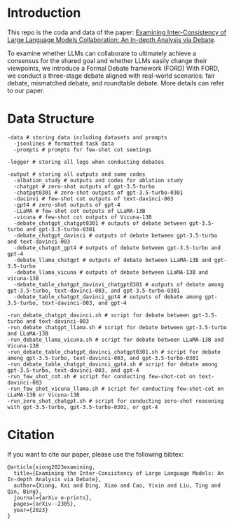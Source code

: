 # Introduction
This repo is the coda and data of the paper: [Examining Inter-Consistency of Large Language Models Collaboration:
An In-depth Analysis via Debate](https://arxiv.org/abs/2305.11595).

To examine whether LLMs can collaborate to ultimately achieve a consensus for the shared goal and whether LLMs easily change their viewpoints, we introduce a Formal Debate framework (FORD) With FORD, we conduct a three-stage debate aligned with real-world scenarios: fair debate, mismatched debate, and roundtable debate. More details can refer to our paper.

# Data Structure
```shell
-data # storing data including datasets and prompts
  -jsonlines # formatted task data
  -prompts # prompts for few-shot cot seetings
  
-logger # storing all logs when conducting debates

-output # storing all outputs and some codes
  -albation_study # outputs and codes for ablation study
  -chatgpt # zero-shot outputs of gpt-3.5-turbo
  -chatpgt0301 # zero-shot outputs of gpt-3.5-turbo-0301
  -dacinvi # few-shot cot outputs of text-davinci-003
  -gpt4 # zero-shot outputs of gpt-4
  -LLaMA # few-shot cot outputs of LLaMA-13B
  -vicuna # few-shot cot outputs of Vicuna-13B
  -debate_chatgpt_chatgpt0301 # outputs of debate between gpt-3.5-turbo and gpt-3.5-turbo-0301
  -debate_chatgpt_davinci # outputs of debate between gpt-3.5-turbo and text-davinci-003
  -debate_chatgpt_gpt4 # outputs of debate between gpt-3.5-turbo and gpt-4
  -debate_llama_chatgpt # outputs of debate between LLaMA-13B and gpt-3.5-turbo
  -debate_llama_vicuna # outputs of debate between LLaMA-13B and vicuna-13B
  -debate_table_chatgpt_davinvi_chatgpt0301 # outputs of debate among gpt-3.5-turbo, text-davinci-003, and gpt-3.5-turbo-0301
  -debate_table_chatgpt_davinci_gpt4 # outputs of debate among gpt-3.5-turbo, text-davinci-003, and gpt-4

-run_debate_chatgpt_davinci.sh # script for debate between gpt-3.5-turbo and text-davinci-003
-run_debate_chatgpt_llama.sh # script for debate between gpt-3.5-turbo and LLaMA-13B
-run_debate_llama_vicuna.sh # script for debate between LLaMA-13B and Vicuna-13B
-run_debate_table_chatgpt_davinci_chatgpt0301.sh # script for debate among gpt-3.5-turbo, text-davinci-003, and gpt-3.5-turbo-0301
-run_debate_table_chatgpt_davinci_gpt4.sh # script for debate among gpt-3.5-turbo, text-davinci-003, and gpt-4
-run_few_shot_cot.sh # script for conducting few-shot-cot on text-davinci-003
-run_few_shot_vicuna_llama.sh # script for conducting few-shot-cot on LLaMA-13B or Vicuna-13B
-run_zero_shot_chatgpt.sh # script for conducting zero-shot reasoning with gpt-3.5-turbo, gpt-3.5-turbo-0301, or gpt-4
```

# Citation
If you want to cite our paper, please use the following bibtex:
```shell
@article{xiong2023examining,
  title={Examining the Inter-Consistency of Large Language Models: An In-depth Analysis via Debate},
  author={Xiong, Kai and Ding, Xiao and Cao, Yixin and Liu, Ting and Qin, Bing},
  journal={arXiv e-prints},
  pages={arXiv--2305},
  year={2023}
}
```




